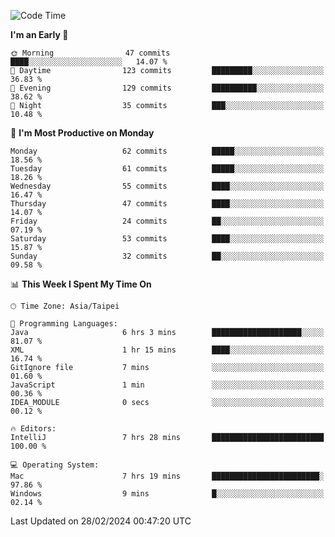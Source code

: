 <!--START_SECTION:waka-->
![Code Time](http://img.shields.io/badge/Code%20Time-872%20hrs%2034%20mins-blue)

**I'm an Early 🐤** 

```text
🌞 Morning                47 commits          ████░░░░░░░░░░░░░░░░░░░░░   14.07 % 
🌆 Daytime                123 commits         █████████░░░░░░░░░░░░░░░░   36.83 % 
🌃 Evening                129 commits         ██████████░░░░░░░░░░░░░░░   38.62 % 
🌙 Night                  35 commits          ███░░░░░░░░░░░░░░░░░░░░░░   10.48 % 
```
📅 **I'm Most Productive on Monday** 

```text
Monday                   62 commits          █████░░░░░░░░░░░░░░░░░░░░   18.56 % 
Tuesday                  61 commits          █████░░░░░░░░░░░░░░░░░░░░   18.26 % 
Wednesday                55 commits          ████░░░░░░░░░░░░░░░░░░░░░   16.47 % 
Thursday                 47 commits          ████░░░░░░░░░░░░░░░░░░░░░   14.07 % 
Friday                   24 commits          ██░░░░░░░░░░░░░░░░░░░░░░░   07.19 % 
Saturday                 53 commits          ████░░░░░░░░░░░░░░░░░░░░░   15.87 % 
Sunday                   32 commits          ██░░░░░░░░░░░░░░░░░░░░░░░   09.58 % 
```


📊 **This Week I Spent My Time On** 

```text
🕑︎ Time Zone: Asia/Taipei

💬 Programming Languages: 
Java                     6 hrs 3 mins        ████████████████████░░░░░   81.07 % 
XML                      1 hr 15 mins        ████░░░░░░░░░░░░░░░░░░░░░   16.74 % 
GitIgnore file           7 mins              ░░░░░░░░░░░░░░░░░░░░░░░░░   01.60 % 
JavaScript               1 min               ░░░░░░░░░░░░░░░░░░░░░░░░░   00.36 % 
IDEA_MODULE              0 secs              ░░░░░░░░░░░░░░░░░░░░░░░░░   00.12 % 

🔥 Editors: 
IntelliJ                 7 hrs 28 mins       █████████████████████████   100.00 % 

💻 Operating System: 
Mac                      7 hrs 19 mins       ████████████████████████░   97.86 % 
Windows                  9 mins              █░░░░░░░░░░░░░░░░░░░░░░░░   02.14 % 
```


 Last Updated on 28/02/2024 00:47:20 UTC
<!--END_SECTION:waka-->
